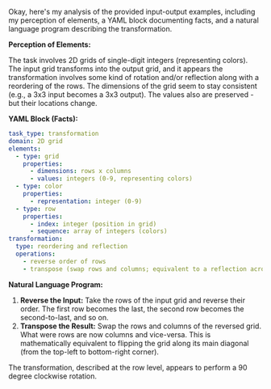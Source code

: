 Okay, here's my analysis of the provided input-output examples, including my perception of elements, a YAML block documenting facts, and a natural language program describing the transformation.

**Perception of Elements:**

The task involves 2D grids of single-digit integers (representing colors). The input grid transforms into the output grid, and it appears the transformation involves some kind of rotation and/or reflection along with a reordering of the rows. The dimensions of the grid seem to stay consistent (e.g., a 3x3 input becomes a 3x3 output). The values also are preserved - but their locations change.

**YAML Block (Facts):**


```yaml
task_type: transformation
domain: 2D grid
elements:
  - type: grid
    properties:
      - dimensions: rows x columns
      - values: integers (0-9, representing colors)
  - type: color
    properties:
      - representation: integer (0-9)
  - type: row
    properties:
      - index: integer (position in grid)
      - sequence: array of integers (colors)
transformation:
  type: reordering and reflection
  operations:
    - reverse order of rows
    - transpose (swap rows and columns; equivalent to a reflection across diagonal from upper-left to lower-right).
```


**Natural Language Program:**

1.  **Reverse the Input:** Take the rows of the input grid and reverse their order. The first row becomes the last, the second row becomes the second-to-last, and so on.
2.  **Transpose the Result:** Swap the rows and columns of the reversed grid. What were rows are now columns and vice-versa. This is mathematically equivalent to flipping the grid along its main diagonal (from the top-left to bottom-right corner).

The transformation, described at the row level, appears to perform a 90 degree clockwise rotation.
